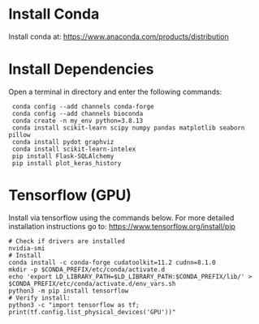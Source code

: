 # Install Conda
Install conda at: https://www.anaconda.com/products/distribution

# Install Dependencies
Open a terminal in directory and enter the following commands:

```
 conda config --add channels conda-forge
 conda config --add channels bioconda
 conda create -n my_env python=3.8.13
 conda install scikit-learn scipy numpy pandas matplotlib seaborn pillow
 conda install pydot graphviz
 conda install scikit-learn-intelex 
 pip install Flask-SQLAlchemy
 pip install plot_keras_history
```

# Tensorflow (GPU)
Install via tensorflow using the commands below.
For more detailed installation instructions go to: https://www.tensorflow.org/install/pip

```
# Check if drivers are installed
nvidia-smi
# Install
conda install -c conda-forge cudatoolkit=11.2 cudnn=8.1.0
mkdir -p $CONDA_PREFIX/etc/conda/activate.d
echo 'export LD_LIBRARY_PATH=$LD_LIBRARY_PATH:$CONDA_PREFIX/lib/' > $CONDA_PREFIX/etc/conda/activate.d/env_vars.sh
python3 -m pip install tensorflow
# Verify install:
python3 -c "import tensorflow as tf; print(tf.config.list_physical_devices('GPU'))"
```
